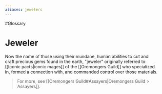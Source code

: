 ```yaml
---
aliases: jewelers
---
```

#Glossary 
# Jeweler

Now the name of those using their mundane, human abilities to cut and craft precious gems found in the earth, "jeweler" originally referred to [[Iconic pacts|iconic mages]] of the [[Oremongers Guild]] who specialized in, formed a connection with, and commanded control over those materials.

> For more, see [[Oremongers Guild#Assayers|Oremongers Guild > Assayers]].